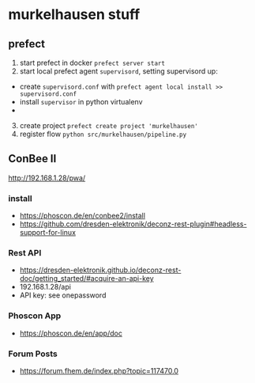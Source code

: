 # murkelhausen stuff

## prefect

1. start prefect in docker `prefect server start`
2. start local prefect agent `supervisord`, setting supervisord up:
  - create `supervisord.conf` with `prefect agent local install >> supervisord.conf`
  - install `supervisor` in python virtualenv
  - 
3. create project `prefect create project 'murkelhausen'`
4. register flow `python src/murkelhausen/pipeline.py`

## ConBee II

http://192.168.1.28/pwa/

###

### install

- https://phoscon.de/en/conbee2/install
- https://github.com/dresden-elektronik/deconz-rest-plugin#headless-support-for-linux

### Rest API

- https://dresden-elektronik.github.io/deconz-rest-doc/getting_started/#acquire-an-api-key
- 192.168.1.28/api
- API key: see onepassword


### Phoscon App

- https://phoscon.de/en/app/doc

### Forum Posts

- https://forum.fhem.de/index.php?topic=117470.0

